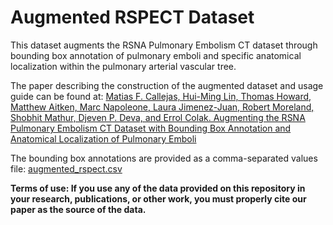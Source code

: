 # Augmented RSPECT Dataset

 
This dataset augments the RSNA Pulmonary Embolism CT dataset through bounding box annotation of pulmonary emboli and specific anatomical localization within the pulmonary arterial vascular tree. 

The paper describing the construction of the augmented dataset and usage guide can be found at: [Matias F. Callejas, Hui-Ming Lin, Thomas Howard, Matthew Aitken, Marc Napoleone, Laura Jimenez-Juan, Robert Moreland, Shobhit Mathur, Djeven P. Deva, and Errol Colak. Augmenting the RSNA Pulmonary Embolism CT Dataset with Bounding Box Annotation and Anatomical Localization of Pulmonary Emboli](https://insert_link_here)

The bounding box annotations are provided as a comma-separated values file: [augmented_rspect.csv](https://github.com/dila-ai/Augmented_RSPECT/blob/main/augmented_rspect.csv) 

**Terms of use: If you use any of the data provided on this repository in your research, publications, or other work, you must properly cite our paper as the source of the data.**

